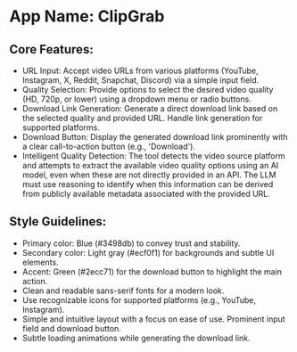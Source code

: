 # **App Name**: ClipGrab

## Core Features:

- URL Input: Accept video URLs from various platforms (YouTube, Instagram, X, Reddit, Snapchat, Discord) via a simple input field.
- Quality Selection: Provide options to select the desired video quality (HD, 720p, or lower) using a dropdown menu or radio buttons.
- Download Link Generation: Generate a direct download link based on the selected quality and provided URL.  Handle link generation for supported platforms.
- Download Button: Display the generated download link prominently with a clear call-to-action button (e.g., 'Download').
- Intelligent Quality Detection: The tool detects the video source platform and attempts to extract the available video quality options using an AI model, even when these are not directly provided in an API. The LLM must use reasoning to identify when this information can be derived from publicly available metadata associated with the provided URL.

## Style Guidelines:

- Primary color: Blue (#3498db) to convey trust and stability.
- Secondary color: Light gray (#ecf0f1) for backgrounds and subtle UI elements.
- Accent: Green (#2ecc71) for the download button to highlight the main action.
- Clean and readable sans-serif fonts for a modern look.
- Use recognizable icons for supported platforms (e.g., YouTube, Instagram).
- Simple and intuitive layout with a focus on ease of use. Prominent input field and download button.
- Subtle loading animations while generating the download link.
